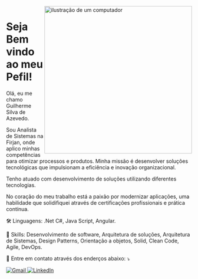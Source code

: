<img src="https://raw.githubusercontent.com/MicaelliMedeiros/micaellimedeiros/master/image/computer-illustration.png" alt="ilustração de um computador" min-width="400px" max-width="400px" width="400px" align="right">

<h1>Seja Bem vindo ao meu Pefil!</h1>

<p align="left"> 

  Olá, eu me chamo Guilherme Silva de Azevedo. </br>  
  
  Sou Analista de Sistemas na Firjan, onde aplico minhas competências para otimizar processos e produtos. Minha missão é desenvolver soluções tecnológicas que impulsionam a    eficiência e inovação organizacional. </br>
  
  Tenho atuado com desenvolvimento de soluções utilizando diferentes tecnologias.</br>
  
  No coração do meu trabalho está a paixão por modernizar aplicações, uma habilidade que solidifiquei através de certificações profissionais e prática contínua.

</p>

<p align="left">
  🛠️ Linguagens: .Net C#, Java Script, Angular.
</p>

<p align="left">
  💼 Skills: Desenvolvimento de software, Arquitetura de soluções, Arquitetura de Sistemas, Design Patterns, Orientação a objetos, Solid, Clean Code, Agile, DevOps.  
</p>

<p align="left">
  💌 Entre em contato através dos enderços abaixo: ⤵️
</p>

<p align="left">
  <a href="guilherme.asazevedo@gmail.com" title="Gmail">
    <img src="https://img.shields.io/badge/-Gmail-FF0000?style=flat-square&labelColor=FF0000&logo=gmail&logoColor=white&link=LINK-DO-SEU-GMAIL" alt="Gmail"/>
  </a>
  <a href="www.linkedin.com/in/guilherme-silva-de-azevedo-a73769132" title="LinkedIn">
    <img src="https://img.shields.io/badge/-Linkedin-0e76a8?style=flat-square&logo=Linkedin&logoColor=white&link=LINK-DO-SEU-LINKEDIN" alt="LinkedIn"/>
  </a>
</p>
